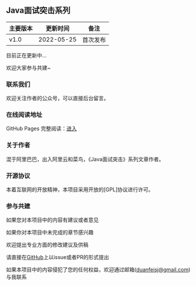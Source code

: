 ## Java面试突击系列


| 主要版本 | 更新时间       | 备注             |
| ---- | ---------- | -------------- |
| v1.0 | 2022-05-25  | 首次发布           |


目前正在更新中... 

欢迎大家参与共建~

### 联系我们

欢迎关注作者的公众号，可以直接后台留言。




### 在线阅读地址

GitHub Pages 完整阅读：[进入](https://df007df.github.io/interviewAssaultJava/)



### 关于作者

混于阿里巴巴，出入阿里云和菜鸟，《Java面试突击》系列文章作者。


### 开源协议

本着互联网的开放精神，本项目采用开放的[GPL]协议进行许可。


### 参与共建

如果您对本项目中的内容有建议或者意见

如果你对本项目中未完成的章节感兴趣

欢迎提出专业方面的修改建议及供稿

请直接在[GitHub](https://github.com/df007df/interviewAssaultJava)上以issue或者PR的形式提出

如果本项目中的内容侵犯了您的任何权益，欢迎通过邮箱(duanfeisj@gmail.com)与我联系
